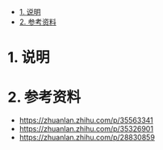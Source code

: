 <!-- TOC -->

- [1. 说明](#1-说明)
- [2. 参考资料](#2-参考资料)

<!-- /TOC -->

<a id="markdown-1-说明" name="1-说明"></a>
# 1. 说明


<a id="markdown-2-参考资料" name="2-参考资料"></a>
# 2. 参考资料

* https://zhuanlan.zhihu.com/p/35563341
* https://zhuanlan.zhihu.com/p/35326901
* https://zhuanlan.zhihu.com/p/28830859